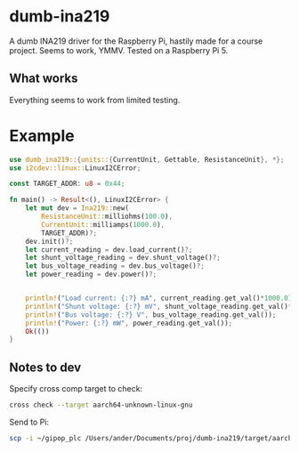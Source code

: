 # dumb-ina219
A dumb INA219 driver for the Raspberry Pi, hastily made for a course project. Seems to work, YMMV. Tested on a Raspberry Pi 5.

## What works
Everything seems to work from  limited testing.

# Example

```rust
use dumb_ina219::{units::{CurrentUnit, Gettable, ResistanceUnit}, *};
use i2cdev::linux::LinuxI2CError;

const TARGET_ADDR: u8 = 0x44;

fn main() -> Result<(), LinuxI2CError> {
    let mut dev = Ina219::new(
        ResistanceUnit::milliohms(100.0),
        CurrentUnit::milliamps(1000.0),
        TARGET_ADDR)?;
    dev.init()?;
    let current_reading = dev.load_current()?;
    let shunt_voltage_reading = dev.shunt_voltage()?;
    let bus_voltage_reading = dev.bus_voltage()?;
    let power_reading = dev.power()?;


    println!("Load current: {:?} mA", current_reading.get_val()*1000.0);
    println!("Shunt voltage: {:?} mV", shunt_voltage_reading.get_val()*1000.0);
    println!("Bus voltage: {:?} V", bus_voltage_reading.get_val());
    println!("Power: {:?} mW", power_reading.get_val());
    Ok(())
}

```

## Notes to dev
Specify cross comp target to check:
```bash
cross check --target aarch64-unknown-linux-gnu
```

Send to Pi:
```bash
scp -i ~/gipop_plc /Users/ander/Documents/proj/dumb-ina219/target/aarch64-unknown-linux-gnu/release/examples/ina219_xmpl pi@172.30.40.32:/home/pi/palanuk/anc/
```
